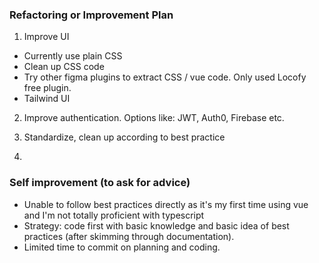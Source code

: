 
### Refactoring or Improvement Plan

1. Improve UI
- Currently use plain CSS
- Clean up CSS code
- Try other figma plugins to extract CSS / vue code. Only used Locofy free plugin. 
- Tailwind UI

2. Improve authentication. Options like: JWT, Auth0, Firebase etc. 

3. Standardize, clean up according to best practice
4. 

### Self improvement (to ask for advice)

- Unable to follow best practices directly as it's my first time using vue and I'm not totally proficient with typescript
- Strategy: code first with basic knowledge and basic idea of best practices (after skimming through documentation). 
- Limited time to commit on planning and coding.